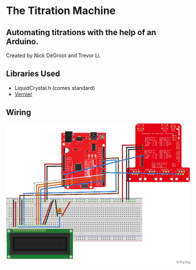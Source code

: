 # The Titration Machine

## Automating titrations with the help of an Arduino.

Created by Nick DeGroot and Trevor Li.

## Libraries Used

- LiquidCrystal.h (comes standard)
- [Vernier](https://github.com/VernierSoftwareTechnology/VernierLib)

## Wiring

![Wiring](.github/Wiring.jpg)